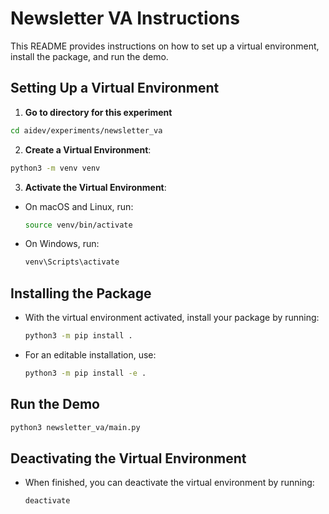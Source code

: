 
# Newsletter VA Instructions

This README provides instructions on how to set up a virtual environment, install the package, and run the demo.

## Setting Up a Virtual Environment

1. **Go to directory for this experiment**
```bash
cd aidev/experiments/newsletter_va
```

2. **Create a Virtual Environment**:

```bash
python3 -m venv venv
```

3. **Activate the Virtual Environment**:
  - On macOS and Linux, run:
    ```bash
    source venv/bin/activate
    ```
  - On Windows, run:
    ```cmd
    venv\Scripts\activate
    ```

## Installing the Package

  - With the virtual environment activated, install your package by running:
    ```bash
    python3 -m pip install .
    ```
  - For an editable installation, use:
    ```bash
    python3 -m pip install -e .
    ```

## Run the Demo

```bash
python3 newsletter_va/main.py
```

## Deactivating the Virtual Environment

- When finished, you can deactivate the virtual environment by running:
  ```bash
  deactivate
  ```